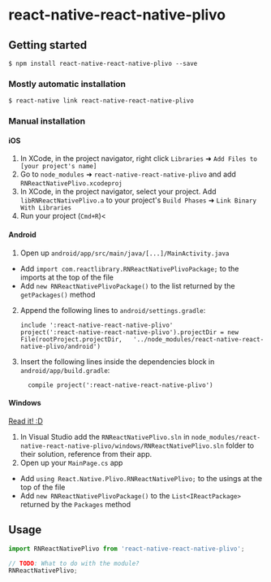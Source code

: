
# react-native-react-native-plivo

## Getting started

`$ npm install react-native-react-native-plivo --save`

### Mostly automatic installation

`$ react-native link react-native-react-native-plivo`

### Manual installation


#### iOS

1. In XCode, in the project navigator, right click `Libraries` ➜ `Add Files to [your project's name]`
2. Go to `node_modules` ➜ `react-native-react-native-plivo` and add `RNReactNativePlivo.xcodeproj`
3. In XCode, in the project navigator, select your project. Add `libRNReactNativePlivo.a` to your project's `Build Phases` ➜ `Link Binary With Libraries`
4. Run your project (`Cmd+R`)<

#### Android

1. Open up `android/app/src/main/java/[...]/MainActivity.java`
  - Add `import com.reactlibrary.RNReactNativePlivoPackage;` to the imports at the top of the file
  - Add `new RNReactNativePlivoPackage()` to the list returned by the `getPackages()` method
2. Append the following lines to `android/settings.gradle`:
  	```
  	include ':react-native-react-native-plivo'
  	project(':react-native-react-native-plivo').projectDir = new File(rootProject.projectDir, 	'../node_modules/react-native-react-native-plivo/android')
  	```
3. Insert the following lines inside the dependencies block in `android/app/build.gradle`:
  	```
      compile project(':react-native-react-native-plivo')
  	```

#### Windows
[Read it! :D](https://github.com/ReactWindows/react-native)

1. In Visual Studio add the `RNReactNativePlivo.sln` in `node_modules/react-native-react-native-plivo/windows/RNReactNativePlivo.sln` folder to their solution, reference from their app.
2. Open up your `MainPage.cs` app
  - Add `using React.Native.Plivo.RNReactNativePlivo;` to the usings at the top of the file
  - Add `new RNReactNativePlivoPackage()` to the `List<IReactPackage>` returned by the `Packages` method


## Usage
```javascript
import RNReactNativePlivo from 'react-native-react-native-plivo';

// TODO: What to do with the module?
RNReactNativePlivo;
```
  